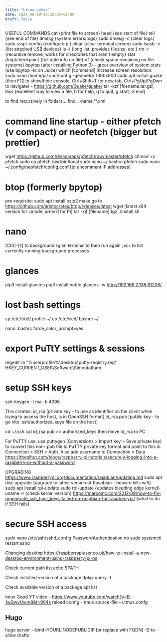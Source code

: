 ```yaml
---
title: "Linux notes"
date: 2022-06-19T10:32:03+01:00
draft: false
---
```

USEFUL COMMANDS
cat {print file to screen}
head {see start of file}
tail {see end of file}
dmesg {system errors/logs}
sudo dmesg -c {clear logs}
sudo raspi-config {configure pi}
clear {clear terminal screen}
sudo lsusb -v {list attached USB devices}
ls -l {long list, provides filesize, etc.}
rm -r {recursive remove, works for directories that aren't empty}
stat /tmp/checkpoint {full date info on file}
df {check space remaining on file systems}
bpytop (after installing Python 3) - great overview of system stats (use bpytop -lc on Juice)
which [command]
Increase screen resolution:
sudo nano /home/pi/.vnc/config
-geometry 1600x900
sudo apt install guake (then F12 to show/hide console, Ctrl+Shift+T for new tab, Ctrl+PgUp/PgDwn to navigate) - https://github.com/Guake/guake/
tar -xzf [filename.tar.gz]
less {excellent way to view a file, h for help, q to quit, g start, G end}

to find recursively in folders...
find . -name '*.xml'

# command line startup - either pfetch (v compact) or neofetch (bigger but prettier)
wget https://github.com/dylanaraps/pfetch/raw/master/pfetch
chmod +x pfetch
sudo cp pfetch /usr/bin/local
sudo nano ~/.bashrc
pfetch
sudo nano ~/.config/neofetch/config.conf [to uncomment IP addresses]

# btop (formerly bpytop)
pre-requisite: sudo apt install bzip2 make
go to https://github.com/aristocratos/btop/releases/latest
wget [latest x64 version for Linode, armv7l for Pi]
tar -xjf [filename].tgz
./install.sh

# nano
[Ctrl]-[z] to background
`fg` on terminal to then run again
`jobs` to list currently running background processes

# glances
pip3 install glances
pip3 install bottle
glances -w
http://192.168.2.138:61208/

# lost bash settings
cp /etc/skel/.profile ~/
cp /etc/skel/.bashrc ~/

nano .bashrc
force_color_prompt=yes

# export PuTtY settings & sessions
regedit /e "%userprofile%\desktop\putty-registry.reg" HKEY_CURRENT_USER\Software\Simontatham

# setup SSH keys
ssh-keygen -t rsa -b 4096

This creates:
id_rsa [private key - to use as identifier on the client when trying to access the host, is in OpenSSH format]
id_rsa.pub [public key - to go into .ssh/authorized_keys file on the host]

cd ~/.ssh
cat id_rsa.pub >> authorized_keys
then move id_rsa to PC

For PuTTY use:
use puttygen (Conversions > Import key > Save private key) to convert this non-.pub file to PuTTY private key format and point to this in Connection > SSH > Auth. Also add username to Connection > Data
https://thepihut.com/blogs/raspberry-pi-tutorials/securely-logging-into-a-raspberry-pi-without-a-password

UPGRADING
https://www.raspberrypi.org/documentation/raspbian/updating.md
sudo apt dist-upgrade {upgrade to latest version of Raspbian - beware kills wifi}
sudo apt install rpi-update
sudo rpi-update {updates bleeding edge kernel}
uname -r {check kernel version}
https://marcomc.com/2012/09/how-to-fix-regenerate_ssh_host_keys-failed-on-raspbian-for-raspberrypi/ {what to do if SSH fails}

# secure SSH access
sudo nano /etc/ssh/sshd_config
PasswordAuthentication no
sudo systemctl restart sshd

Changing desktop
https://raspberrypiuser.co.uk/how-to-install-a-new-desktop-environment-using-raspberry-pi-os

Check current path list
echo $PATH

Check installed version of a package
dpkg-query -l <packagename>

Check available version of a package
apt list <packagename>

tmux
Good YT video - https://www.youtube.com/watch?v=B-1wGwvUwm8&t=904s
reload config - tmux source-file ~/.tmux.confg

## Hugo
hugo server --bind=YOURLINODEPUBLICIP [or replace with FQDN]
-D to allow drafts